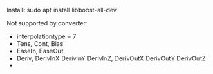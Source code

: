 
Install:
sudo apt install libboost-all-dev 



Not supported by converter:

* interpolationtype = 7
* Tens, Cont, Bias
* EaseIn, EaseOut
* Deriv, DerivInX DerivInY DerivInZ, DerivOutX DerivOutY DerivOutZ
* 
